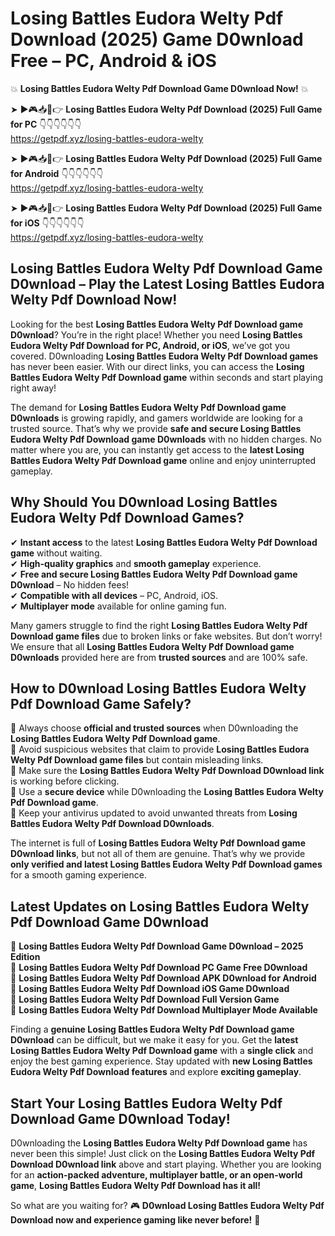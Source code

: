# Losing Battles Eudora Welty Pdf Download (2025) Game D0wnload Free – PC, Android & iOS

💥 **Losing Battles Eudora Welty Pdf Download Game D0wnload Now!** 💥  

➤ ►🎮📥📱👉 **Losing Battles Eudora Welty Pdf Download (2025) Full Game for PC** 👇👇👇👇👇👇  
https://getpdf.xyz/losing-battles-eudora-welty  

➤ ►🎮📥📱👉 **Losing Battles Eudora Welty Pdf Download (2025) Full Game for Android** 👇👇👇👇👇👇  
https://getpdf.xyz/losing-battles-eudora-welty  

➤ ►🎮📥📱👉 **Losing Battles Eudora Welty Pdf Download (2025) Full Game for iOS** 👇👇👇👇👇👇  
https://getpdf.xyz/losing-battles-eudora-welty  

## Losing Battles Eudora Welty Pdf Download Game D0wnload – Play the Latest Losing Battles Eudora Welty Pdf Download Now!

Looking for the best **Losing Battles Eudora Welty Pdf Download game D0wnload**? You’re in the right place! Whether you need **Losing Battles Eudora Welty Pdf Download for PC, Android, or iOS**, we’ve got you covered. D0wnloading **Losing Battles Eudora Welty Pdf Download games** has never been easier. With our direct links, you can access the **Losing Battles Eudora Welty Pdf Download game** within seconds and start playing right away!  

The demand for **Losing Battles Eudora Welty Pdf Download game D0wnloads** is growing rapidly, and gamers worldwide are looking for a trusted source. That’s why we provide **safe and secure Losing Battles Eudora Welty Pdf Download game D0wnloads** with no hidden charges. No matter where you are, you can instantly get access to the **latest Losing Battles Eudora Welty Pdf Download game** online and enjoy uninterrupted gameplay.  

## **Why Should You D0wnload Losing Battles Eudora Welty Pdf Download Games?**  

✔ **Instant access** to the latest **Losing Battles Eudora Welty Pdf Download game** without waiting.  
✔ **High-quality graphics** and **smooth gameplay** experience.  
✔ **Free and secure Losing Battles Eudora Welty Pdf Download game D0wnload** – No hidden fees!  
✔ **Compatible with all devices** – PC, Android, iOS.  
✔ **Multiplayer mode** available for online gaming fun.  

Many gamers struggle to find the right **Losing Battles Eudora Welty Pdf Download game files** due to broken links or fake websites. But don’t worry! We ensure that all **Losing Battles Eudora Welty Pdf Download game D0wnloads** provided here are from **trusted sources** and are 100% safe.  

## **How to D0wnload Losing Battles Eudora Welty Pdf Download Game Safely?**  

📌 Always choose **official and trusted sources** when D0wnloading the **Losing Battles Eudora Welty Pdf Download game**.  
📌 Avoid suspicious websites that claim to provide **Losing Battles Eudora Welty Pdf Download game files** but contain misleading links.  
📌 Make sure the **Losing Battles Eudora Welty Pdf Download D0wnload link** is working before clicking.  
📌 Use a **secure device** while D0wnloading the **Losing Battles Eudora Welty Pdf Download game**.  
📌 Keep your antivirus updated to avoid unwanted threats from **Losing Battles Eudora Welty Pdf Download D0wnloads**.  

The internet is full of **Losing Battles Eudora Welty Pdf Download game D0wnload links**, but not all of them are genuine. That’s why we provide **only verified and latest Losing Battles Eudora Welty Pdf Download games** for a smooth gaming experience.  

## **Latest Updates on Losing Battles Eudora Welty Pdf Download Game D0wnload**  

🔹 **Losing Battles Eudora Welty Pdf Download Game D0wnload – 2025 Edition**  
🔹 **Losing Battles Eudora Welty Pdf Download PC Game Free D0wnload**  
🔹 **Losing Battles Eudora Welty Pdf Download APK D0wnload for Android**  
🔹 **Losing Battles Eudora Welty Pdf Download iOS Game D0wnload**  
🔹 **Losing Battles Eudora Welty Pdf Download Full Version Game**  
🔹 **Losing Battles Eudora Welty Pdf Download Multiplayer Mode Available**  

Finding a **genuine Losing Battles Eudora Welty Pdf Download game D0wnload** can be difficult, but we make it easy for you. Get the **latest Losing Battles Eudora Welty Pdf Download game** with a **single click** and enjoy the best gaming experience. Stay updated with **new Losing Battles Eudora Welty Pdf Download features** and explore **exciting gameplay**.  

## **Start Your Losing Battles Eudora Welty Pdf Download Game D0wnload Today!**  

D0wnloading the **Losing Battles Eudora Welty Pdf Download game** has never been this simple! Just click on the **Losing Battles Eudora Welty Pdf Download D0wnload link** above and start playing. Whether you are looking for an **action-packed adventure, multiplayer battle, or an open-world game**, **Losing Battles Eudora Welty Pdf Download has it all!**  

So what are you waiting for? 🎮 **D0wnload Losing Battles Eudora Welty Pdf Download now and experience gaming like never before!** 🚀  